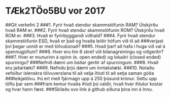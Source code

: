 # TÆk2TÖo5BU vor 2017
##Git verkefni 2
###1. Fyrir hvað stendur skammstöfunin RAM? Útskýrðu hvað RAM er.
###2. Fyrir hvað stendur skammstöfunin ROM? Útskýrðu hvað ROM er.
###3. Hvað er fyrirbyggjandi viðhald?
###4. Fyrir hvað stendur skammstöfunin ESD, hvað er það og hvaða leiðir höfum við til að
###verjast því þegar unnið er með tölvubúnað?
###5. Hvað þarf að hafa í huga við val á spennugjöfum?
###6. Hver eru hin 6 skref við bilanagreiningu og viðgerðir?
###7. Hver er munurinn á opinn (e. open ended) og lokaðri (closed ended) spurningu?
###Nefnið dæmi um báðar gerðir af spurningum.
###8. Hvað eru jaðartæki?
###9. Nefndu þrjú dæmi um inntakstæki.
###10. Notaðu vefsíður íslenskra tölvuverslana til að velja íhluti til að setja saman góða
###leikjatölvu. Þú ert með fjármagn upp á 250 þúsund krónur. Settu upp töflu þar sem
###fram kemur hvaða íhluti þú valdir, hvað hver íhlutur kostar og hvar hann fæst.
###Skilaðu svo link á github síðuna þína inn á Innu.